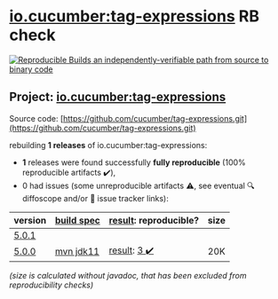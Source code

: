 [io.cucumber:tag-expressions](https://search.maven.org/artifact/io.cucumber/tag-expressions/) RB check
=======

[![Reproducible Builds](https://reproducible-builds.org/images/logos/rb.svg) an independently-verifiable path from source to binary code](https://reproducible-builds.org/)

## Project: [io.cucumber:tag-expressions](https://search.maven.org/artifact/io.cucumber/tag-expressions/)

Source code: [https://github.com/cucumber/tag-expressions.git](https://github.com/cucumber/tag-expressions.git)

rebuilding **1 releases** of io.cucumber:tag-expressions:
- **1** releases were found successfully **fully reproducible** (100% reproducible artifacts :heavy_check_mark:),
- 0 had issues (some unreproducible artifacts :warning:, see eventual :mag: diffoscope and/or :memo: issue tracker links):

| version | [build spec](/BUILDSPEC.md) | [result](https://reproducible-builds.org/docs/jvm/): reproducible? | size |
| -- | --------- | ------ | -- |
| [5.0.1](https://search.maven.org/artifact/io.cucumber/tag-expressions/5.0.1/pom) | | | |
| [5.0.0](https://search.maven.org/artifact/io.cucumber/tag-expressions/5.0.0/pom) | [mvn jdk11](tag-expressions-5.0.0.buildspec) | [result](tag-expressions-5.0.0.buildinfo): [3 :heavy_check_mark: ](tag-expressions-5.0.0.buildcompare) | 20K |

<i>(size is calculated without javadoc, that has been excluded from reproducibility checks)</i>
